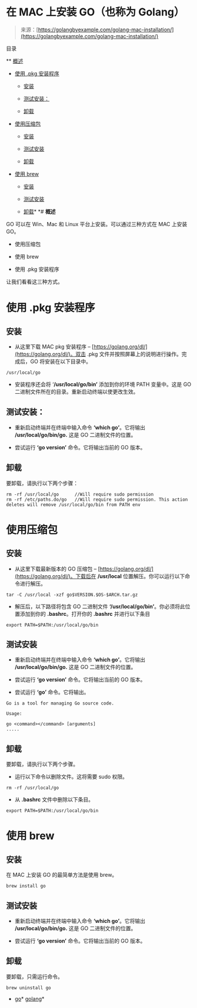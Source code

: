 <!--yml

类别：未分类

日期：2024-10-13 06:11:33

-->

# 在 MAC 上安装 GO（也称为 Golang）

> 来源：[https://golangbyexample.com/golang-mac-installation/](https://golangbyexample.com/golang-mac-installation/)

目录

**   [概述](#Overview "Overview")

+   [使用 .pkg 安装程序](#Using_pkg_installer "Using .pkg installer")

    +   [安装](#Install "Install")

    +   [测试安装：](#Test_Installation "Test Installation:")

    +   [卸载](#Uninstall "Uninstall")

+   [使用压缩包](#Using_archive "Using archive")

    +   [安装](#Install-2 "Install")

    +   [测试安装](#Test_Installation-2 "Test Installation")

    +   [卸载](#Uninstall-2 "Uninstall")

+   [使用 brew](#Using_brew "Using brew")

    +   [安装](#Install-3 "Install")

    +   [测试安装](#Test_Installation-3 "Test Installation")

    +   [卸载](#Uninstall-3 "Uninstall")*  *# **概述**

GO 可以在 Win、Mac 和 Linux 平台上安装。可以通过三种方式在 MAC 上安装 GO。

+   使用压缩包

+   使用 brew

+   使用 .pkg 安装程序

让我们看看这三种方式。

# **使用 .pkg 安装程序**

## **安装**

+   从这里下载 MAC pkg 安装程序 – [https://golang.org/dl/](https://golang.org/dl/)。双击 .pkg 文件并按照屏幕上的说明进行操作。完成后，GO 将安装在以下目录中。

```
/usr/local/go
```

+   安装程序还会将 ‘**/usr/local/go/bin’** 添加到你的环境 PATH 变量中。这是 GO 二进制文件所在的目录。重新启动终端以使更改生效。

## **测试安装：**

+   重新启动终端并在终端中输入命令 **‘which go’**。它将输出 **/usr/local/go/bin/go.** 这是 GO 二进制文件的位置。

+   尝试运行 **‘go version’** 命令。它将输出当前的 GO 版本。

## **卸载**

要卸载，请执行以下两个步骤：

```
rm -rf /usr/local/go      //Will require sudo permission
rm -rf /etc/paths.do/go   //Will require sudo permission. This action deletes will remove /usr/local/go/bin from PATH env
```

# **使用压缩包**

## **安装**

+   从这里下载最新版本的 GO 压缩包 – [https://golang.org/dl/](https://golang.org/dl/)。下载后在 **/usr/local** 位置解压。你可以运行以下命令进行解压。

```
tar -C /usr/local -xzf go$VERSION.$OS-$ARCH.tar.gz
```

+   解压后，以下路径将包含 GO 二进制文件 **‘/usr/local/go/bin’**。你必须将此位置添加到你的 **.bashrc**。打开你的 **.bashrc** 并进行以下条目

```
export PATH=$PATH:/usr/local/go/bin
```

## **测试安装**

+   重新启动终端并在终端中输入命令 **‘which go’**。它将输出 **/usr/local/go/bin/go.** 这是 GO 二进制文件的位置。

+   尝试运行 **‘go version’** 命令。它将输出当前的 GO 版本。

+   尝试运行 **‘go’** 命令。它将输出。

```
Go is a tool for managing Go source code.

Usage:

go <command></command> [arguments]
.....
```

## **卸载**

要卸载，请执行以下两个步骤。

+   运行以下命令以删除文件。这将需要 sudo 权限。

```
rm -rf /usr/local/go 
```

+   从 **.bashrc** 文件中删除以下条目。

```
export PATH=$PATH:/usr/local/go/bin
```

# **使用 brew**

## **安装**

在 MAC 上安装 GO 的最简单方法是使用 brew。

```
brew install go
```

## **测试安装**

+   重新启动终端并在终端中输入命令 **‘which go’**。它将输出 **/usr/local/go/bin/go.** 这是 GO 二进制文件的位置。

+   尝试运行 **‘go version’** 命令。它将输出当前的 GO 版本。

## **卸载**

要卸载，只需运行命令。

```
brew uninstall go
```

+   [go](https://golangbyexample.com/tag/go/)*   [golang](https://golangbyexample.com/tag/golang/)*
